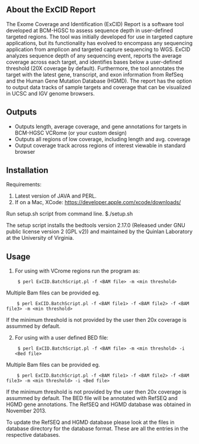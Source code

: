 ## About the ExCID Report ##

The Exome Coverage and Identification (ExCID) Report is a software tool developed at BCM-HGSC to assess sequence depth in user-defined targeted regions.  The tool was initially developed for use in targeted capture applications, but its functionality has evolved to encompass any sequencing application from amplicon and targeted capture sequencing to WGS.  ExCID analyzes sequence depth of any sequencing event, reports the average coverage across each target, and identifies bases below a user-defined threshold (20X coverage by default).  Furthermore, the tool annotates the target with the latest gene, transcript, and exon information from RefSeq and the Human Gene Mutation Database (HGMD).  The report has the option to output data tracks of sample targets and coverage that can be visualized in UCSC and IGV genome browsers.

## Outputs ##
* Outputs length, average coverage, and gene annotations for targets in BCM-HGSC VCRome (or your custom design)
* Outputs all regions of low coverage, including length and avg. coverage
* Output coverage track across regions of interest viewable in standard browser

## Installation ##

Requirements: 

1) Latest version of JAVA and PERL.
2) If on a Mac, XCode: https://developer.apple.com/xcode/downloads/

Run setup.sh script from command line.
        $./setup.sh
        
The setup script installs the bedtools version 2.17.0 (Released under GNU public license version 2 (GPL v2)) and maintained by the Quinlan Laboratory at the University of Virginia. 
        
## Usage ##

1) For using with VCrome regions run the program as:

        $ perl ExCID.BatchScript.pl -f <BAM file> -m <min threshold>
        
Multiple Bam files can be provided eg.
    
        $ perl ExCID.BatchScript.pl -f <BAM file1> -f <BAM file2> -f <BAM file3> -m <min threshold>
        
If the minimum threshold is not provided by the user then 20x coverage is assummed by default.
    
    
2) For using with a user defined BED file:

        $ perl ExCID.BatchScript.pl -f <BAM file> -m <min threshold> -i <Bed file>
        
Multiple Bam files can be provided eg.
    
        $ perl ExCID.BatchScript.pl -f <BAM file1> -f <BAM file2> -f <BAM file3> -m <min threshold> -i <Bed file>
        
If the minimum threshold is not provided by the user then 20x coverage is assummed by default.
The BED file will be annotated with RefSEQ and HGMD gene annotations. The RefSEQ and HGMD database was obtained in November 2013.

To update the RefSEQ and HGMD database please look at the files in database directory for the database format. These are all the entries in the respective databases.
